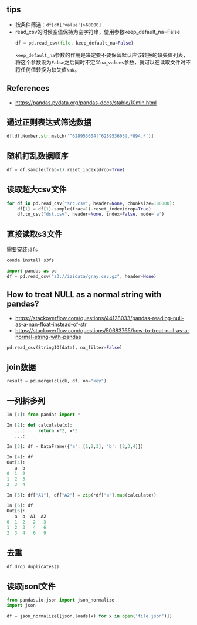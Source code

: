 ## tips

* 按条件筛选：`df[df['value']>60000]`
* read_csv的时候空值保持为空字符串，使用参数keep_default_na=False
  ```python
  df = pd.read_csv(file, keep_default_na=False)
  ```
  `keep_default_na`参数的作用是决定要不要保留默认应该转换的缺失值列表，将这个参数设为`False`之后同时不定义`na_values`参数，就可以在读取文件时不将任何值转换为缺失值`NaN`。

## References
* https://pandas.pydata.org/pandas-docs/stable/10min.html

## 通过正则表达式筛选数据
```python
df[df.Number.str.match('^628953604|^628953605|.*894.*')]
```

## 随机打乱数据顺序
```python
df = df.sample(frac=1).reset_index(drop=True)
```

## 读取超大csv文件
```python
for df in pd.read_csv("src.csv", header=None, chunksize=100000):
    df[1] = df[1].sample(frac=1).reset_index(drop=True)
    df.to_csv("dst.csv", header=None, index=False, mode='a')
```

## 直接读取s3文件
需要安装`s3fs`
```sh
conda install s3fs
```
```python
import pandas as pd
df = pd.read_csv("s3://izidata/gray.csv.gz", header=None)
```

## How to treat NULL as a normal string with pandas?
* https://stackoverflow.com/questions/44128033/pandas-reading-null-as-a-nan-float-instead-of-str
* https://stackoverflow.com/questions/50683765/how-to-treat-null-as-a-normal-string-with-pandas

```python
pd.read_csv(StringIO(data), na_filter=False)
```

## join数据
```python
result = pd.merge(click, df, on="key")
```

## 一列拆多列
```python
In [1]: from pandas import *

In [2]: def calculate(x):
   ...:     return x*2, x*3
   ...: 

In [3]: df = DataFrame({'a': [1,2,3], 'b': [2,3,4]})

In [4]: df
Out[4]: 
   a  b
0  1  2
1  2  3
2  3  4

In [5]: df["A1"], df["A2"] = zip(*df["a"].map(calculate))

In [6]: df
Out[6]: 
   a  b  A1  A2
0  1  2   2   3
1  2  3   4   6
2  3  4   6   9
```

## 去重
```python
df.drop_duplicates()
```

## 读取jsonl文件
```python
from pandas.io.json import json_normalize
import json

df = json_normalize([json.loads(x) for x in open('file.json')])
```
